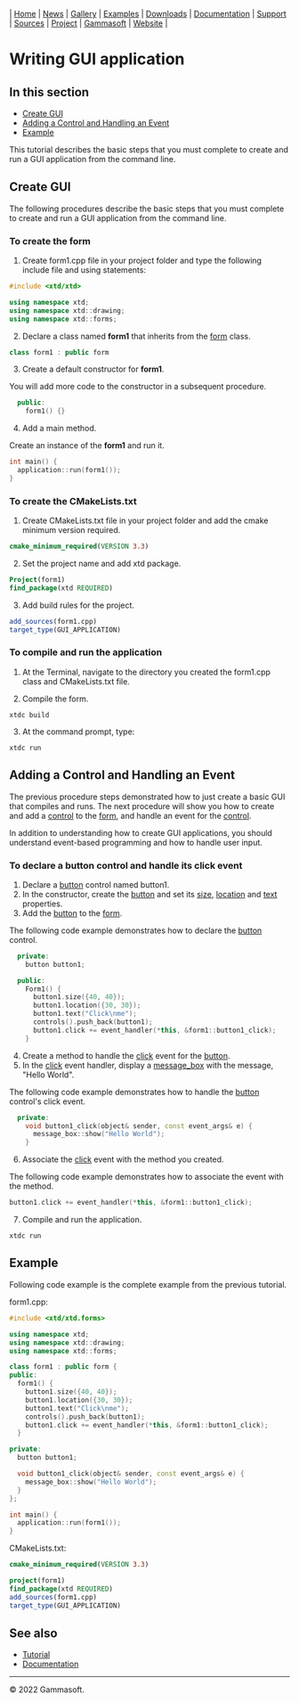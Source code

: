 | [Home](home.md) | [News](news.md) | [Gallery](gallery.md) | [Examples](examples.md) | [Downloads](downloads.md) | [Documentation](documentation.md) | [Support](support.md) | [Sources](https://github.com/gammasoft71/xtd) | [Project](https://sourceforge.net/projects/xtdpro/) | [Gammasoft](gammasoft.md) | [Website](https://gammasoft71.wixsite.com/xtdpro) |

# Writing GUI application

## In this section

* [Create GUI](#create-gui)
* [Adding a Control and Handling an Event](#adding-a-control-and-handling-an-event)
* [Example](#example)

This tutorial describes the basic steps that you must complete to create and run a GUI application from the command line.

## Create GUI

The following procedures describe the basic steps that you must complete to create and run a GUI application from the command line.

### To create the form

1. Create form1.cpp file in your project folder and type the following include file and using statements:

```c++
#include <xtd/xtd>

using namespace xtd;
using namespace xtd::drawing;
using namespace xtd::forms;
```

2. Declare a class named **form1** that inherits from the [form](https://codedocs.xyz/gammasoft71/xtd/classxtd_1_1forms_1_1form.html) class.

```c++
class form1 : public form
```

3. Create a default constructor for **form1**.

You will add more code to the constructor in a subsequent procedure.

```c++
  public:
    form1() {}
```

4. Add a main method.

Create an instance of the **form1** and run it.

```c++
int main() {
  application::run(form1());
}
```

### To create the CMakeLists.txt

1. Create CMakeLists.txt file in your project folder and add the cmake minimum version required.

```cmake
cmake_minimum_required(VERSION 3.3)
```

2. Set the project name and add xtd package.

```cmake
Project(form1)
find_package(xtd REQUIRED)
```

3. Add build rules for the project.

```cmake
add_sources(form1.cpp)
target_type(GUI_APPLICATION)
```

### To compile and run the application

1. At the Terminal, navigate to the directory you created the form1.cpp class and CMakeLists.txt file.

2. Compile the form.

```shell
xtdc build
```

3. At the command prompt, type:

```shell
xtdc run
```

## Adding a Control and Handling an Event

The previous procedure steps demonstrated how to just create a basic GUI that compiles and runs. 
The next procedure will show you how to create and add a [control](https://codedocs.xyz/gammasoft71/xtd/classxtd_1_1forms_1_1control.html) to the [form](https://codedocs.xyz/gammasoft71/xtd/classxtd_1_1forms_1_1form.html), and handle an event for the [control](https://codedocs.xyz/gammasoft71/xtd/classxtd_1_1forms_1_1control.html).

In addition to understanding how to create GUI applications, you should understand event-based programming and how to handle user input.

### To declare a button control and handle its click event

1. Declare a [button](https://codedocs.xyz/gammasoft71/xtd/classxtd_1_1forms_1_1button.html) control named button1.
2. In the constructor, create the [button](https://codedocs.xyz/gammasoft71/xtd/classxtd_1_1forms_1_1button.html) and set its [size](https://codedocs.xyz/gammasoft71/xtd/classxtd_1_1forms_1_1control.html#a2a9c3b512b6748c8330fe2231839c4cb), [location](https://codedocs.xyz/gammasoft71/xtd/classxtd_1_1forms_1_1control.html#a704049ab20aa16e25dca51911b0ba13b) and [text](https://codedocs.xyz/gammasoft71/xtd/classxtd_1_1forms_1_1control.html#a3f3bc021d22dff6f3a32a8dae0e7bbe9) properties.
3. Add the [button](https://codedocs.xyz/gammasoft71/xtd/classxtd_1_1forms_1_1button.html) to the [form](https://codedocs.xyz/gammasoft71/xtd/classxtd_1_1forms_1_1form.html).

The following code example demonstrates how to declare the [button](https://codedocs.xyz/gammasoft71/xtd/classxtd_1_1forms_1_1button.html) control.

```c++
  private:
    button button1;

  public:
    Form1() {
      button1.size({40, 40});
      button1.location({30, 30});
      button1.text("Click\nme");
      controls().push_back(button1);
      button1.click += event_handler(*this, &form1::button1_click);
    }
```

4. Create a method to handle the [click](https://codedocs.xyz/gammasoft71/xtd/group__events.html#ga651752ad0a3ec381983aa0b367291a68) event for the [button](https://codedocs.xyz/gammasoft71/xtd/classxtd_1_1forms_1_1button.html).
5. In the [click](https://codedocs.xyz/gammasoft71/xtd/group__events.html#ga651752ad0a3ec381983aa0b367291a68) event handler, display a [message_box](https://codedocs.xyz/gammasoft71/xtd/classxtd_1_1forms_1_1message__box.html) with the message, "Hello World".

The following code example demonstrates how to handle the [button](https://codedocs.xyz/gammasoft71/xtd/classxtd_1_1forms_1_1button.html) control's click event.

```c++
  private:
    void button1_click(object& sender, const event_args& e) {
      message_box::show("Hello World");
    }
```

6. Associate the [click](https://codedocs.xyz/gammasoft71/xtd/group__events.html#ga651752ad0a3ec381983aa0b367291a68) event with the method you created.

The following code example demonstrates how to associate the event with the method.

```c++
button1.click += event_handler(*this, &form1::button1_click);
```

7. Compile and run the application.

```shell
xtdc run
```

## Example

Following code example is the complete example from the previous tutorial.

form1.cpp:

```c++
#include <xtd/xtd.forms>

using namespace xtd;
using namespace xtd::drawing;
using namespace xtd::forms;

class form1 : public form {  
public:
  form1() {
    button1.size({40, 40});
    button1.location({30, 30});
    button1.text("Click\nme");
    controls().push_back(button1);
    button1.click += event_handler(*this, &form1::button1_click);
  }

private:
  button button1;

  void button1_click(object& sender, const event_args& e) {
    message_box::show("Hello World");
  }
};

int main() {
  application::run(form1());
}
```

CMakeLists.txt:

```cmake
cmake_minimum_required(VERSION 3.3)

project(form1)
find_package(xtd REQUIRED)
add_sources(form1.cpp)
target_type(GUI_APPLICATION)
```

## See also

* [Tutorial](tutorial.md)
* [Documentation](documentation.md)

______________________________________________________________________________________________

© 2022 Gammasoft.

